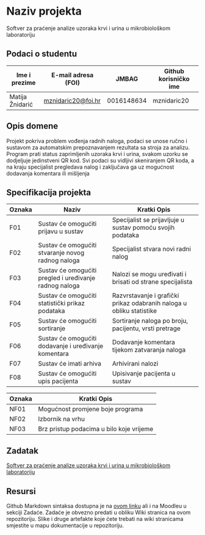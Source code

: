 # Naziv projekta
Softver za praćenje analize uzoraka krvi i urina u mikrobiološkom laboratoriju

## Podaci o studentu

  Ime i prezime   | E-mail adresa (FOI) |    JMBAG   | Github korisničko ime
  --------------  | ------------------- | ---------- | ---------------------
  Matija Žnidarić | mznidaric20@foi.hr  | 0016148634 |       mznidaric20    


## Opis domene
Projekt pokriva problem vođenja radnih naloga, podaci se unose ručno i sustavom za automatskim prepoznavanjem rezultata sa stroja za analizu. Program prati status zaprimljenih uzoraka krvi i urina, svakom uzorku se dodjeljuje jedinstveni QR kod. Svi podaci su vidljivi skeniranjem QR koda, a na kraju specijalist pregledava nalog i zaključava ga uz mogućnost dodavanja komentara ili mišljenja

## Specifikacija projekta
  Oznaka          |                Naziv                                    |    Kratki Opis   
  --------------  | ------------------------------------------------------- | --------------- 
  F01             |  Sustav će omogućiti prijavu u sustav                   |  Specijalist se prijavljuje u sustav pomoću svojih podataka
  F02             |  Sustav će omogućiti stvaranje novog radnog naloga      |  Specijalist stvara novi radni nalog
  F03             |  Sustav će omogućiti pregled i uređivanje radnog naloga |  Nalozi se mogu uređivati i brisati od strane specijalista
  F04             |  Sustav će omogućiti statistički prikaz podataka       |  Razvrstavanje i grafički prikaz odabranih naloga u obliku statistike 
  F05             |  Sustav će omogućiti sortiranje                         |  Sortiranje naloga po broju, pacijentu, vrsti pretrage
  F06             |  Sustav će omogućiti dodavanje i uređivanje komentara   |  Dodavanje komentara tijekom zatvaranja naloga
  F07             |  Sustav će imati arhiva                                 |  Arhivirani nalozi
  F08             |  Sustav će omogućiti upis pacijenta                     |  Upisivanje pacijenta u sustav
  
 Oznaka           |    Kratki Opis   
  --------------  | ------------------------------------ 
  NF01            |   Mogućnost promjene boje programa
  NF02            |   Izbornik na vrhu
  NF03            |   Brz pristup podacima u bilo koje vrijeme

## Zadatak
[Softver za praćenje analize uzoraka krvi i urina u mikrobiološkom laboratoriju](https://github.com/foivz/pi22-zadace-mznidaric20/blob/master/Korisni%C4%8Dki%20zahtjevi%20ZS%20-%20mikrobiolo%C5%A1ki%20laboratorij.pdf)

## Resursi
Github Markdown sintaksa dostupna je na [ovom linku](https://guides.github.com/features/mastering-markdown/) ali i na Moodleu u sekciji Zadaće.
Zadaće je obvezno predati u obliku Wiki stranica na ovom repozitoriju. Slike i druge artefakte koje ćete trebati na wiki stranicama smjestite u mapu dokumentacije u repozitoriju. 
